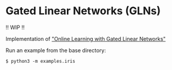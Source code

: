 # Gated Linear Networks (GLNs)
!! WIP !!   

Implementation of ["Online Learning with Gated Linear Networks"](https://arxiv.org/abs/1712.01897v1)
 
Run an example from the base directory:
```
$ python3 -m examples.iris
```



